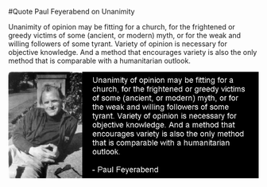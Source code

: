 #Quote Paul Feyerabend on Unanimity

Unanimity of opinion may be fitting for a church, for the frightened or greedy victims of some (ancient, or modern) myth, or for the weak and willing followers of some tyrant. Variety of opinion is necessary for objective knowledge. And a method that encourages variety is also the only method that is comparable with a humanitarian outlook. 

![Paul Feyerabend](PaulFeyerAbendUnanimity.jpg)
